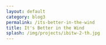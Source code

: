 ```yaml
---
layout: default
category: blog3
permalink: /its-better-in-the-wind
title: It's Better in the Wind
splash: /img/projects/ibitw-2-th.jpg
---
```


